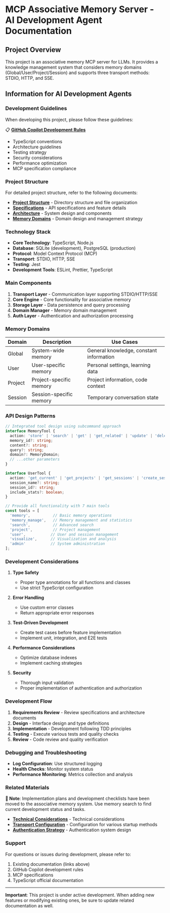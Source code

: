 # MCP Associative Memory Server - AI Development Agent Documentation

## Project Overview

This project is an associative memory MCP server for LLMs. It provides a knowledge management system that considers memory domains (Global/User/Project/Session) and supports three transport methods: STDIO, HTTP, and SSE.

## Information for AI Development Agents

### Development Guidelines

When developing this project, please follow these guidelines:

📋 **[GitHub Copilot Development Rules](../../.github/copilot-instructions.md)**
- TypeScript conventions
- Architecture guidelines
- Testing strategy
- Security considerations
- Performance optimization
- MCP specification compliance

### Project Structure

For detailed project structure, refer to the following documents:

- **[Project Structure](../architecture/PROJECT_STRUCTURE.md)** - Directory structure and file organization
- **[Specifications](../specifications/SPECIFICATION.md)** - API specifications and feature details
- **[Architecture](../architecture/ARCHITECTURE.md)** - System design and components
- **[Memory Domains](../specifications/MEMORY_DOMAINS.md)** - Domain design and management strategy

### Technology Stack

- **Core Technology**: TypeScript, Node.js
- **Database**: SQLite (development), PostgreSQL (production)
- **Protocol**: Model Context Protocol (MCP)
- **Transport**: STDIO, HTTP, SSE
- **Testing**: Jest
- **Development Tools**: ESLint, Prettier, TypeScript

### Main Components

1. **Transport Layer** - Communication layer supporting STDIO/HTTP/SSE
2. **Core Engine** - Core functionality for associative memory
3. **Storage Layer** - Data persistence and query processing
4. **Domain Manager** - Memory domain management
5. **Auth Layer** - Authentication and authorization processing

### Memory Domains

| Domain | Description | Use Cases |
|---------|-------------|-----------|
| Global | System-wide memory | General knowledge, constant information |
| User | User-specific memory | Personal settings, learning data |
| Project | Project-specific memory | Project information, code context |
| Session | Session-specific memory | Temporary conversation state |

### API Design Patterns

```typescript
// Integrated tool design using subcommand approach
interface MemoryTool {
  action: 'store' | 'search' | 'get' | 'get_related' | 'update' | 'delete';
  memory_id?: string;
  content?: string;
  query?: string;
  domain?: MemoryDomain;
  // ...other parameters
}

interface UserTool {
  action: 'get_current' | 'get_projects' | 'get_sessions' | 'create_session' | 'switch_session' | 'end_session';
  session_name?: string;
  session_id?: string;
  include_stats?: boolean;
}

// Provide all functionality with 7 main tools
const tools = [
  'memory',          // Basic memory operations
  'memory_manage',   // Memory management and statistics
  'search',          // Advanced search
  'project',         // Project management
  'user',           // User and session management
  'visualize',      // Visualization and analysis
  'admin'           // System administration
];
```

### Development Considerations

1. **Type Safety**
   - Proper type annotations for all functions and classes
   - Use strict TypeScript configuration

2. **Error Handling**
   - Use custom error classes
   - Return appropriate error responses

3. **Test-Driven Development**
   - Create test cases before feature implementation
   - Implement unit, integration, and E2E tests

4. **Performance Considerations**
   - Optimize database indexes
   - Implement caching strategies

5. **Security**
   - Thorough input validation
   - Proper implementation of authentication and authorization

### Development Flow

1. **Requirements Review** - Review specifications and architecture documents
2. **Design** - Interface design and type definitions
3. **Implementation** - Development following TDD principles
4. **Testing** - Execute various tests and quality checks
5. **Review** - Code review and quality verification

### Debugging and Troubleshooting

- **Log Configuration**: Use structured logging
- **Health Checks**: Monitor system status
- **Performance Monitoring**: Metrics collection and analysis

### Related Materials

**📝 Note**: Implementation plans and development checklists have been moved to the associative memory system. Use memory search to find current development status and tasks.

- **[Technical Considerations](../technical/TECHNICAL_CONSIDERATIONS.md)** - Technical considerations
- **[Transport Configuration](../configuration/TRANSPORT_CONFIG.md)** - Configuration for various startup methods
- **[Authentication Strategy](../security/AUTHENTICATION_STRATEGY.md)** - Authentication system design

### Support

For questions or issues during development, please refer to:

1. Existing documentation (links above)
2. GitHub Copilot development rules
3. MCP specifications
4. TypeScript official documentation

---

**Important**: This project is under active development. When adding new features or modifying existing ones, be sure to update related documentation as well.
